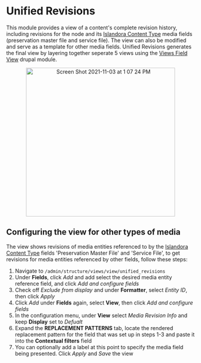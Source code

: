 # Unified Revisions
This module provides a view of a content's complete revision history, including revisions for the node and its [Islandora Content Type](https://github.com/digitalutsc/islandora_content_type) media fields (preservation master file and service file). The view can also be modified and serve as a template for other media fields. 
Unified Revisions generates the final view by layering together seperate 5 views using the [Views Field View](https://www.drupal.org/project/views_field_view) drupal module.
<p align="center">
   <img width="398" alt="Screen Shot 2021-11-03 at 1 07 24 PM" src="https://user-images.githubusercontent.com/62853290/140138040-d5648573-b2d0-4484-89fb-6c4bab88d513.png">
</p>


## Configuring the view for other types of media
The view shows revisions of media entities referenced to by the [Islandora Content Type](https://github.com/digitalutsc/islandora_content_type) fields 'Preservation Master File' and 'Service File', to get revisions for media entities referenced by other fields, follow these steps:
1. Navigate to `/admin/structure/views/view/unified_revisions`
2. Under **Fields**, click *Add* and add select the desired media entity reference field, and click *Add and configure fields*
3. Check off *Exclude from display* and under **Formatter**, select *Entity ID*, then click *Apply*
4. Click *Add* under **Fields** again, select **View**, then click *Add and configure fields*
5. In the configuration menu, under **View** select *Media Revision Info* and keep **Display** set to *Defualt*
6. Expand the **REPLACEMENT PATTERNS** tab, locate the rendered replacement pattern for the field that was set up in steps 1-3 and paste it into the **Contextual filters** field
7. You can optionally add a label at this point to specify the media field being presented. Click *Apply* and *Save* the view
